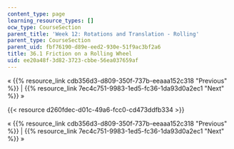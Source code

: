 ```yaml
---
content_type: page
learning_resource_types: []
ocw_type: CourseSection
parent_title: 'Week 12: Rotations and Translation - Rolling'
parent_type: CourseSection
parent_uid: fbf76190-d89e-eed2-930e-51f9ac3bf2a6
title: 36.1 Friction on a Rolling Wheel
uid: ee20a48f-3d82-3723-cbbe-56ea037659af
---
```


« {{% resource_link cdb356d3-d809-350f-737b-eeaaa152c318 "Previous" %}} | {{% resource_link 7ec4c751-9983-1ed5-fc36-1da93d0a2ec1 "Next" %}} »

{{< resource d260fdec-d01c-49a6-fcc0-cd473ddfb334 >}}

« {{% resource_link cdb356d3-d809-350f-737b-eeaaa152c318 "Previous" %}} | {{% resource_link 7ec4c751-9983-1ed5-fc36-1da93d0a2ec1 "Next" %}} »